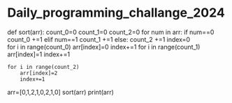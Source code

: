 # Daily_programming_challange_2024
def sort(arr):
    count_0=0
    count_1=0
    count_2=0
    for num in arr:
        if num==0
          count_0 +=1
        elif num==1
          count_1 +=1
        else:
          count_2 +=1
    index=0     
    for i in range(count_0) 
        arr[index]=0
        index+=1
    for i in range(count_1)   
        arr[index]=1
        index+=1
        
    for i in range(count_2)    
        arr[index]=2
        index+=1

arr=[0,1,2,1,0,2,1,0] 
sort(arr)
print(arr)
